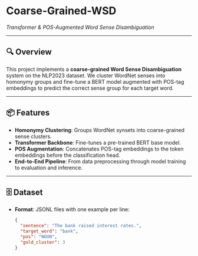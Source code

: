 # Coarse-Grained-WSD 
*Transformer & POS-Augmented Word Sense Disambiguation*

---

## 🔍 Overview  
This project implements a **coarse-grained Word Sense Disambiguation** system on the NLP2023 dataset. We cluster WordNet senses into homonymy groups and fine-tune a BERT model augmented with POS-tag embeddings to predict the correct sense group for each target word.

---

## 📦 Features  
- **Homonymy Clustering**: Groups WordNet synsets into coarse-grained sense clusters.  
- **Transformer Backbone**: Fine-tunes a pre-trained BERT base model.  
- **POS Augmentation**: Concatenates POS-tag embeddings to the token embeddings before the classification head.  
- **End-to-End Pipeline**: From data preprocessing through model training to evaluation and inference.

---

## 🗄️ Dataset  
- **Format**: JSONL files with one example per line:  
  ```json
  {
    "sentence": "The bank raised interest rates.",
    "target_word": "bank",
    "pos": "NOUN",
    "gold_cluster": 3
  }
